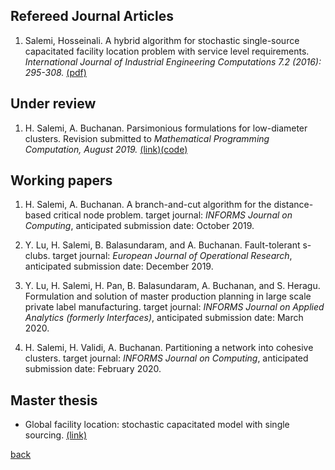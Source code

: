 ## Refereed Journal Articles

1. Salemi, Hosseinali. A hybrid algorithm for stochastic single-source capacitated facility location problem
with service level requirements. *International Journal of Industrial Engineering Computations 7.2
(2016): 295-308.* [(pdf)](http://m.growingscience.com/ijiec/Vol7/IJIEC_2015_37.pdf)

## Under review

1. H. Salemi, A. Buchanan. Parsimonious formulations for low-diameter clusters. Revision submitted to *Mathematical Programming Computation, August 2019.* [(link)](http://www.optimization-online.org/DB_HTML/2017/09/6196.html)[(code)](https://github.com/halisalemi/ParsimoniousKClub)

## Working papers
1. H. Salemi, A. Buchanan. A branch-and-cut algorithm for the distance-based critical node problem. target journal: *INFORMS Journal on Computing*, anticipated submission date: October 2019. 

2. Y. Lu, H. Salemi, B. Balasundaram, and A. Buchanan. Fault-tolerant s-clubs. target journal: *European Journal of Operational Research*, anticipated submission date: December 2019.

3. Y. Lu, H. Salemi, H. Pan, B. Balasundaram, A. Buchanan, and S. Heragu. Formulation and solution of master production planning in large scale private label manufacturing. target journal: *INFORMS Journal on Applied Analytics (formerly Interfaces)*, anticipated submission date: March 2020.

4. H. Salemi, H. Validi, A. Buchanan. Partitioning a network into cohesive clusters. target journal: *INFORMS Journal on Computing*, anticipated submission date: February 2020. 

## Master thesis 

- Global facility location: stochastic capacitated model with single sourcing. [(link)](https://www.politesi.polimi.it/handle/10589/108091)

[back](./README.md)
